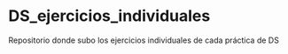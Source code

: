 # DS_ejercicios_individuales
Repositorio donde subo los ejercicios individuales de cada práctica de DS
